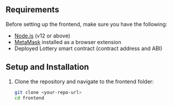 
## Requirements

Before setting up the frontend, make sure you have the following:

- [Node.js](https://nodejs.org/en/) (v12 or above)
- [MetaMask](https://metamask.io/) installed as a browser extension
- Deployed Lottery smart contract (contract address and ABI)

## Setup and Installation

1. Clone the repository and navigate to the frontend folder:

   ```bash
   git clone <your-repo-url>
   cd frontend
